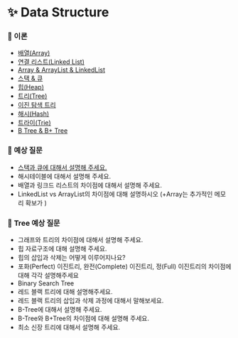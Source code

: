 # ✨ Data Structure

### 📌 이론

- [배열(Array)](https://github.com/SeoYeonBae/CS_study/blob/main/DataStructure/%EB%B0%B0%EC%97%B4(Array).md)
- [연결 리스트(Linked List)](https://github.com/SeoYeonBae/CS_study/blob/main/DataStructure/%EC%97%B0%EA%B2%B0%20%EB%A6%AC%EC%8A%A4%ED%8A%B8(Linked%20List).md)
- [Array & ArrayList & LinkedList](https://github.com/SeoYeonBae/CS_study/blob/main/DataStructure/Array%20%26%20ArrayList%20%26%20LinkedList.md)
- [스택 & 큐](https://github.com/SeoYeonBae/CS_study/blob/main/DataStructure/%ec%8a%a4%ed%83%9d%26%ed%81%90.md)
- [힙(Heap)](https://github.com/SeoYeonBae/CS_study/blob/main/DataStructure/%ed%9e%99(Heap).md)
- [트리(Tree)](https://github.com/SeoYeonBae/CS_study/blob/main/DataStructure/%ED%8A%B8%EB%A6%AC(Tree).md)
- [이진 탐색 트리](https://github.com/SeoYeonBae/CS_study/blob/main/DataStructure/%EC%9D%B4%EC%A7%84%ED%83%90%EC%83%89%ED%8A%B8%EB%A6%AC.md)
- [해시(Hash)](https://github.com/SeoYeonBae/CS_study/blob/main/DataStructure/%ED%95%B4%EC%8B%9C(Hash).md)
- [트라이(Trie)](https://github.com/SeoYeonBae/CS_study/blob/main/DataStructure/%ED%8A%B8%EB%9D%BC%EC%9D%B4(Trie).md)
- [B Tree & B+ Tree](https://github.com/SeoYeonBae/CS_study/blob/main/DataStructure/B%20Tree%20%26%20B%2B%20Tree.md)

### 📌 예상 질문
- [스택과 큐에 대해서 설명해 주세요.](https://github.com/SeoYeonBae/CS_study/issues/1)
- 해시테이블에 대해서 설명해 주세요.
- 배열과 링크드 리스트의 차이점에 대해서 설명해 주세요.
- LinkedList vs ArrayList의 차이점에 대해 설명하시오 (+Array는 추가적인 메모리 확보가 )

### 📌 **Tree 예상 질문**
- 그래프와 트리의 차이점에 대해서 설명해 주세요.
- 힙 자료구조에 대해 설명해 주세요.
- 힙의 삽입과 삭제는 어떻게 이루어지나요?
- 포화(Perfect) 이진트리, 완전(Complete) 이진트리, 정(Full) 이진트리의 차이점에 대해 각각 설명해주세요
- Binary Search Tree
- 레드 블랙 트리에 대해 설명해주세요.
- 레드 블랙 트리의 삽입과 삭제 과정에 대해서 말해보세요.
- B-Tree에 대해서 설명해 주세요.
- B-Tree와 B+Tree의 차이점에 대해 설명해 주세요.
- 최소 신장 트리에 대해서 설명해 주세요.
